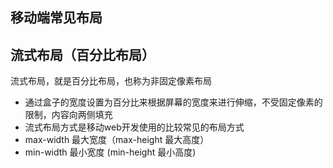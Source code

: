 ## 移动端常见布局

## 流式布局（百分比布局）

流式布局，就是百分比布局，也称为非固定像素布局

- 通过盒子的宽度设置为百分比来根据屏幕的宽度来进行伸缩，不受固定像素的限制，内容向两侧填充
- 流式布局方式是移动web开发使用的比较常见的布局方式
- max-width 最大宽度（max-height 最大高度）
- min-width 最小宽度 (min-height 最小高度)


